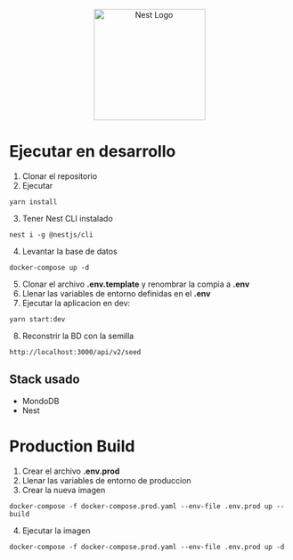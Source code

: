 <p align="center">
  <a href="http://nestjs.com/" target="blank"><img src="https://nestjs.com/img/logo-small.svg" width="200" alt="Nest Logo" /></a>
</p>

# Ejecutar en desarrollo

1. Clonar el repositorio
2. Ejecutar
```
yarn install
```
3. Tener Nest CLI instalado
```
nest i -g @nestjs/cli
```
4. Levantar la base de datos
```
docker-compose up -d
```
5. Clonar el archivo __.env.template__ y renombrar la compia a __.env__
6. Llenar las variables de entorno definidas en el __.env__
7. Ejecutar la aplicacion en dev:
```
yarn start:dev
```
8. Reconstrir la BD con la semilla
```
http://localhost:3000/api/v2/seed
```

## Stack usado
* MondoDB
* Nest

# Production Build
1. Crear el archivo __.env.prod__
2. Llenar las variables de entorno de produccion
3. Crear la nueva imagen
```
docker-compose -f docker-compose.prod.yaml --env-file .env.prod up --build
```
4. Ejecutar la imagen
```
docker-compose -f docker-compose.prod.yaml --env-file .env.prod up -d
```